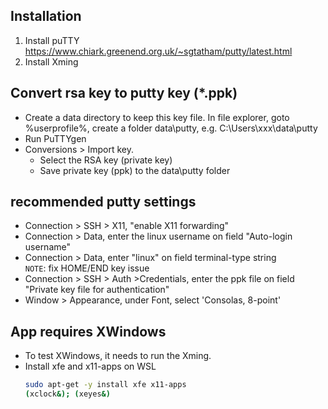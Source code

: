 

## Installation
1. Install puTTY  
   https://www.chiark.greenend.org.uk/~sgtatham/putty/latest.html
2. Install Xming

## Convert rsa key to putty key (*.ppk)
- Create a data directory to keep this key file. In file explorer, goto %userprofile%, create a folder data\putty, e.g. C:\Users\xxx\data\putty
- Run PuTTYgen
- Conversions > Import key. 
  - Select the RSA key (private key)
  - Save private key (ppk) to the data\putty folder

## recommended putty settings
- Connection > SSH > X11, "enable X11 forwarding"
- Connection > Data, enter the linux username on field "Auto-login username" 
- Connection > Data, enter "linux" on field terminal-type string  
  `NOTE`: fix HOME/END key issue
- Connection > SSH > Auth >Credentials, enter the ppk file on field "Private key file for authentication"
- Window > Appearance, under Font, select 'Consolas, 8-point'

## App requires XWindows
- To test XWindows, it needs to run the Xming.
- Install xfe and x11-apps on WSL  
  ```bash
  sudo apt-get -y install xfe x11-apps
  (xclock&); (xeyes&)
  ```